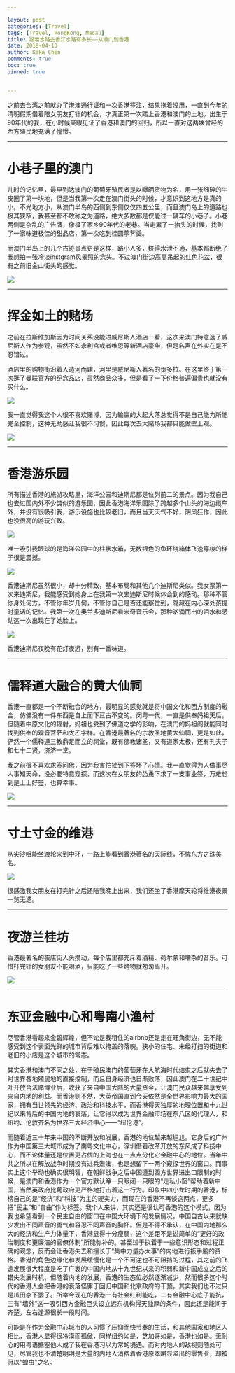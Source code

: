 ```yaml
---

layout: post
categories: [Travel]
tags: [Travel, HongKong, Macau]
title: 踏着水路去香江水路有多长——从澳门到香港
date: 2018-04-13
author: Kaka Chen
comments: true
toc: true
pinned: true


---
```


之前去台湾之前就办了港澳通行证和一次香港签注，结果拖着没用，一直到今年的清明假期借着陪女朋友打针的机会，才真正第一次踏上香港和澳门的土地。出生于90年代的我，在小时候亲眼见证了香港和澳门的回归，所以一直对这两块曾经的西方殖民地充满了憧憬。

- - - 

# 小巷子里的澳门

儿时的记忆里，最早到达澳门的葡萄牙殖民者是以曝晒货物为名，用一张细碎的牛皮圈了第一块地，但是当我第一次走在澳门街头的时候，才意识到这地方是真的小。不光地方小，从澳门半岛的西侧到东侧仅仅四五公里，而且澳门岛上的道路也极其狭窄，我甚至都不敢称之为道路，绝大多数都是仅能过一辆车的小巷子。小巷两侧是杂乱的广告牌，像极了家乡90年代的老巷。当走累了一抬头的时候，找到了一家味道极佳的甜品店，第一次吃到桂圆荸荠羹。

而澳门半岛上的几个古迹景点更是这样，路小人多，挤得水泄不通，基本都断绝了我想拍一张冷淡instgram风景照的念头。不过澳门街边高高吊起的红色花盆，很有之前旧金山街头的感觉。

![](https://raw.githubusercontent.com/kakack/kakack.github.io/master/_images/hk1.JPG)


- - -

# 挥金如土的赌场

之前在拉斯维加斯因为时间关系没能进威尼斯人酒店一看，这次来澳门特意选了威尼斯人作为参观，虽然不如永利宫或者维恩等新酒店豪华，但是名声在外实在是不忍错过。

酒店里的购物街沿着人造河而建，河里是威尼斯人著名的贡多拉。在这里终于第一次逛了曼联官方的纪念品店，虽然商品众多，但是看了一下价格普遍偏贵也就没有买什么。

![](https://raw.githubusercontent.com/kakack/kakack.github.io/master/_images/hk2.JPG)

我一直觉得我这个人很不喜欢赌博，因为输赢的大起大落总觉得不是自己能力所能完全控制，这种无助感让我很不习惯，因此每次去大赌场我都只能做壁上观。

![](https://raw.githubusercontent.com/kakack/kakack.github.io/master/_images/hk3.JPG)

 ----
 
# 香港游乐园

所有描述香港的旅游攻略里，海洋公园和迪斯尼都是位列前二的景点。因为我自己也去过国内外不少类似的游乐园，因此香港海洋乐园除了跨越多个山头的海边缆车外，并没有很吸引我，游乐设施也比较老旧，而且当天天气不好，阴风狂作，因此也没很高的游玩兴致。

![](https://raw.githubusercontent.com/kakack/kakack.github.io/master/_images/hk4.JPG)

唯一吸引我眼球的是海洋公园中的柱状水箱，无数银色的鱼环绕箱体飞速穿梭的样子很是震撼。

![](https://raw.githubusercontent.com/kakack/kakack.github.io/master/_images/hk5.JPG)

香港迪斯尼虽然很小，却十分精致，基本布局和其他几个迪斯尼类似。我女票第一次来迪斯尼，我能感受到她身上在我第一次去迪斯尼时候体会到的感动。那种不管你身处何方，不管你年岁几何，不管你自己是否还能察觉到，隐藏在内心深处孩提时童话的记忆。我第一次在奥兰多迪斯尼看米奇音乐会，那种汹涌而出的泪水和感动这一次出现在了她脸上。

![](https://raw.githubusercontent.com/kakack/kakack.github.io/master/_images/hk6.JPG) 

香港迪斯尼夜晚有花灯夜游，别有一番味道。

---

# 儒释道大融合的黄大仙祠

香港一直都是一个不断融合的地方，最明显的感觉就是将中国文化和西方制度的融合，仿佛没有一件东西是自上而下亘古不变的。闵粤一代，一直是供奉妈祖天后，但随着中原文化的辐射，妈祖也受到了佛道之学的影响，在澳门的妈祖阁就能同时找到供奉的观音菩萨和太乙字样。在香港最著名的宗教圣地黄大仙祠，更是如此，俨然一个儒释道三教鼎足而立的祠堂，既有佛教诸圣，又有道家太极，还有孔夫子和七十二贤，济济一堂。

我之前很不喜欢求签问佛，因为我害怕抽到下签坏了心情。我一直觉得为人做事尽人事知天命，没必要特意窥探，而这次在女朋友的怂恿下求了一支事业签，万难想到是上上好签，也算幸事。

![](https://raw.githubusercontent.com/kakack/kakack.github.io/master/_images/hk7.JPG)

---

# 寸土寸金的维港

从尖沙咀能坐渡轮来到中环，一路上能看到香港著名的天际线，不愧东方之珠美名。

![](https://raw.githubusercontent.com/kakack/kakack.github.io/master/_images/hk8.JPG)

很感激我女朋友在打完针之后还陪我晚上出来，我们还坐了香港摩天轮将维港夜景一览无遗。

---

# 夜游兰桂坊

香港最著名的夜店街人头攒动，每个店里都充斥着酒精、荷尔蒙和嘈杂的音乐。可惜打完针的女朋友不能喝酒，只能吃了一些烤物就匆匆离开。

![](https://raw.githubusercontent.com/kakack/kakack.github.io/master/_images/hk9.JPG)

---

# 东亚金融中心和粤南小渔村

尽管香港看起来金碧辉煌，但不论是我租住的airbnb还是走在旺角街边，无不能感受到这个表面光鲜的城市背后难以掩盖的落魄。狭小的住宅、未经打扫的街道和老旧的小店是这个城市的常态。

其实香港和澳门不同之处，在于殖民澳门的葡萄牙在大航海时代结束之后就失去了对世界各地殖民地的直接控制，而且自身经济也日渐败落，因此澳门在二十世纪中叶开放合法赌博业后，收获了来自中国大陆的大量资金，让澳门民众越来越享受到来自内地的利益。而香港则不然，大英帝国直到今天依然是全世界影响力最大的国家，拥有当世领先的经济、政治和科技水平，而香港得天独厚的地理位置和十九世纪以来背后的中国内地的衰落，让它得以成为世界金融市场在东八区的代理人，和纽约、伦敦齐名为世界三大经济中心——“纽伦港”。

而随着近三十年来中国的不断开放和发展，香港的地位越来越尴尬。它身后的广州作为中国第三大城市成为了南粤文化中心，深圳借着改革开放的东风成了科技中心，而不论体量还是位置更占优的上海也在一点点分化它金融中心的地位。当年中共之所以在解放战争时期没有进兵港澳，也是想留下一两个窥探世界的窗口。而事实上这个举动也确实很明智，在朝鲜战争之后中国遭到西方世界进出口限制的时候，是澳门和香港作为一个官方默认睁一只眼闭一只眼的“走私小窗”帮助着新中国，当然英政府比葡政府更严格地打击着这一行为。印象中四小龙时期的香港，标榜自己的是“经济”和“科技”为主的硬实力，而现在的香港不再谈这两点，更多把“民主”和“自由”作为标签。我个人来讲，其实还是很认可香港的这个模式，因为我也希望看到一个民主自由的窗口在中国大环境下的发展情况。中国自古以来就缺少发出不同声音的勇气和容忍不同声音的胸怀。但是不得不承认，在中国内地那么大的经济和生产力体量下，香港显得十分瘦弱，这个差距不是说简单的“更好的政治制度和更廉洁的官僚体制”所能弥补的。甚至过于执着于一些意识形态和过程正确的观念，反而会让香港失去和擅长于“集中力量办大事”的内地进行扳手腕的资格。香港的角色边缘化和发展缓慢化是一个不可逆也不可阻挡的过程，其之前的飞速发展很大程度是吃了广袤的中国内地从十九世纪以来的积弱和新中国成立之后的错失发展时机，但随着内地的发展，香港的生态位必然逐渐减少，然而很多这个时代的香港人会把香港的衰落怪罪于回归中国和北京政府的干预，其实我们也不过只是瓜田李下罢了。所幸今现在的香港一有社会红利能吃，二有金融中心底子能抗，三有“墙外”这一吸引西方金融巨头设立远东机构得天独厚的条件，因此还是能间于齐楚，左右逢源很长一段时间。

可能是在作为金融中心城市的人习惯了压抑而快节奏的生活，和其他国家和地区人相比，香港人显得很冷漠而孤傲，同样纽约如是，芝加哥如是，香港也如是。无耐心的用粤语搪塞他人成了我在香港习以为常的境遇。而对内地人的敌视则随处可见，尽管我也不清楚明明是大量的内地人消费着香港原本略显溢出的零售业，却被冠以“蝗虫”之名。


